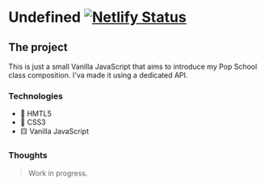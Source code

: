 # Undefined [![Netlify Status](https://api.netlify.com/api/v1/badges/5e56703d-01cc-4af7-b73e-f83d6cbe928b/deploy-status)](https://app.netlify.com/sites/pop-undefined/deploys)

## The project

This is just a small Vanilla JavaScript that aims to introduce my Pop School class composition.
I'va made it using a dedicated API.

### Technologies

* 📝 HMTL5
* 🌈 CSS3
* 🟨 Vanilla JavaScript

### Thoughts

> Work in progress.